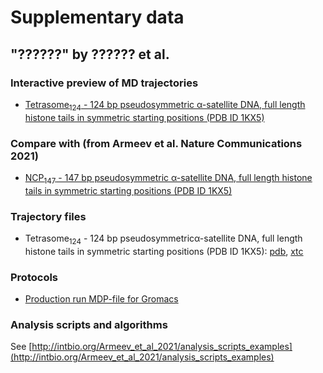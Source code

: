 # Supplementary data
## "??????" by ?????? et al.

### Interactive preview of MD trajectories
- [Tetrasome<sub>124</sub> - 124 bp pseudosymmetric α-satellite DNA, full length histone tails in symmetric starting positions (PDB ID 1KX5)](Tetrasome124_trj_preview) 

### Compare with (from Armeev et al. Nature Communications 2021)
- [NCP<sub>147</sub> - 147 bp pseudosymmetric α-satellite DNA, full length histone tails in symmetric starting positions (PDB ID 1KX5)](../Armeev_et_al_2021/NCP147_trj_preview) 



### Trajectory files
- Tetrasome<sub>124</sub> - 124 bp pseudosymmetricα-satellite DNA, full length histone tails in symmetric starting positions (PDB ID 1KX5): [pdb](trj/Tetrasome124_for_web.pdb), [xtc](trj/Tetrasome124_for_web.xtc)

### Protocols
- [Production run MDP-file for Gromacs](MD_production_protocol.mdp)

### Analysis scripts and algorithms
See [http://intbio.org/Armeev_et_al_2021/analysis_scripts_examples](http://intbio.org/Armeev_et_al_2021/analysis_scripts_examples)

